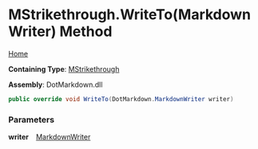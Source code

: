 # MStrikethrough\.WriteTo\(MarkdownWriter\) Method

[Home](../../../../README.md)

**Containing Type**: [MStrikethrough](../README.md)

**Assembly**: DotMarkdown\.dll

```csharp
public override void WriteTo(DotMarkdown.MarkdownWriter writer)
```

### Parameters

**writer** &ensp; [MarkdownWriter](../../../MarkdownWriter/README.md)
